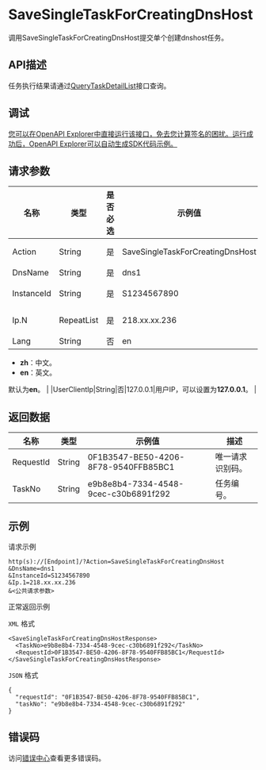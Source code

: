 # SaveSingleTaskForCreatingDnsHost

调用SaveSingleTaskForCreatingDnsHost提交单个创建dnshost任务。

## API描述

任务执行结果请通过[QueryTaskDetailList](~~67710~~)接口查询。

## 调试

[您可以在OpenAPI Explorer中直接运行该接口，免去您计算签名的困扰。运行成功后，OpenAPI Explorer可以自动生成SDK代码示例。](https://api.aliyun.com/#product=Domain&api=SaveSingleTaskForCreatingDnsHost&type=RPC&version=2018-01-29)

## 请求参数

|名称|类型|是否必选|示例值|描述|
|--|--|----|---|--|
|Action|String|是|SaveSingleTaskForCreatingDnsHost|系统规定参数。取值：**SaveSingleTaskForCreatingDnsHost**。 |
|DnsName|String|是|dns1|DNS名称。 |
|InstanceId|String|是|S1234567890|域名实例编号，可通过查询域名列表接口[QueryDomainList](~~69362~~)获得。 |
|Ip.N|RepeatList|是|218.xx.xx.236|IP地址列表，最多可填写13个，多个IP时使用**list**方式传入。 |
|Lang|String|否|en|接口返回错误信息语言。取值：

 -   **zh**：中文。
-   **en**：英文。

 默认为**en**。 |
|UserClientIp|String|否|127.0.0.1|用户IP，可以设置为**127.0.0.1**。 |

## 返回数据

|名称|类型|示例值|描述|
|--|--|---|--|
|RequestId|String|0F1B3547-BE50-4206-8F78-9540FFB85BC1|唯一请求识别码。 |
|TaskNo|String|e9b8e8b4-7334-4548-9cec-c30b6891f292|任务编号。 |

## 示例

请求示例

```
http(s)://[Endpoint]/?Action=SaveSingleTaskForCreatingDnsHost
&DnsName=dns1
&InstanceId=S1234567890
&Ip.1=218.xx.xx.236
&<公共请求参数>
```

正常返回示例

`XML` 格式

```
<SaveSingleTaskForCreatingDnsHostResponse>
  <TaskNo>e9b8e8b4-7334-4548-9cec-c30b6891f292</TaskNo>
  <RequestId>0F1B3547-BE50-4206-8F78-9540FFB85BC1</RequestId>
</SaveSingleTaskForCreatingDnsHostResponse>
```

`JSON` 格式

```
{
  "requestId": "0F1B3547-BE50-4206-8F78-9540FFB85BC1",
  "taskNo": "e9b8e8b4-7334-4548-9cec-c30b6891f292"
}
```

## 错误码

访问[错误中心](https://error-center.alibabacloud.com/status/product/Domain)查看更多错误码。

